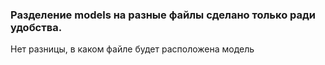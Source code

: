 ### Разделение models на разные файлы сделано только ради удобства.

Нет разницы, в каком файле будет расположена модель
